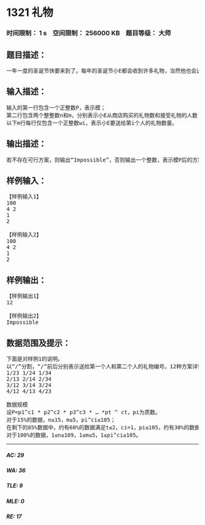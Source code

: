 # 1321 礼物   
### 时间限制： 1 s&nbsp;&nbsp;&nbsp;&nbsp;空间限制： 256000 KB&nbsp;&nbsp;&nbsp;&nbsp;题目等级： 大师  
## 题目描述：  

<pre>
一年一度的圣诞节快要来到了。每年的圣诞节小E都会收到许多礼物，当然他也会送出许多礼物。不同的人物在小E心目中的重要性不同，在小E心中分量越重的人，收到的礼物会越多。小E从商店中购买了n件礼物，打算送给m个人，其中送给第i个人礼物数量为wi。请你帮忙计算出送礼物的方案数（两个方案被认为是不同的，当且仅当存在某个人在这两种方案中收到的礼物不同）。由于方案数可能会很大，你只需要输出模P后的结果。
</pre>
  
  
## 输入描述：  

<pre>
输入的第一行包含一个正整数P，表示模；
第二行包含两个整整数n和m，分别表示小E从商店购买的礼物数和接受礼物的人数；
以下m行每行仅包含一个正整数wi，表示小E要送给第i个人的礼物数量。
</pre>
  
  
## 输出描述：  

<pre>
若不存在可行方案，则输出“Impossible”，否则输出一个整数，表示模P后的方案数。
</pre>
  
  
## 样例输入：  

<pre>
【样例输入1】
100
4 2
1
2
 
【样例输入2】
100
4 2
1
2
</pre>
  
  
## 样例输出：  

<pre>
【样例输出1】
12
 
【样例输出2】
Impossible
</pre>
  
  
## 数据范围及提示：  

<pre>
下面是对样例1的说明。
以“/”分割，“/”前后分别表示送给第一个人和第二个人的礼物编号。12种方案详情如下：
1/23 1/24 1/34
2/13 2/14 2/34
3/12 3/14 3/24
4/12 4/13 4/23
 
数据规模
设P=p1^c1 * p2^c2 * p3^c3 * … *pt ^ ct，pi为质数。
对于15%的数据，n≤15，m≤5，pi^ci≤105；
在剩下的85%数据中，约有60%的数据满足t≤2，ci=1，pi≤105，约有30%的数据满足pi≤200。
对于100%的数据，1≤n≤109，1≤m≤5，1≤pi^ci≤105。
</pre>
  
  
***  

##### AC: 29  
##### WA: 36  
##### TLE: 9  
##### MLE: 0  
##### RE: 17  
